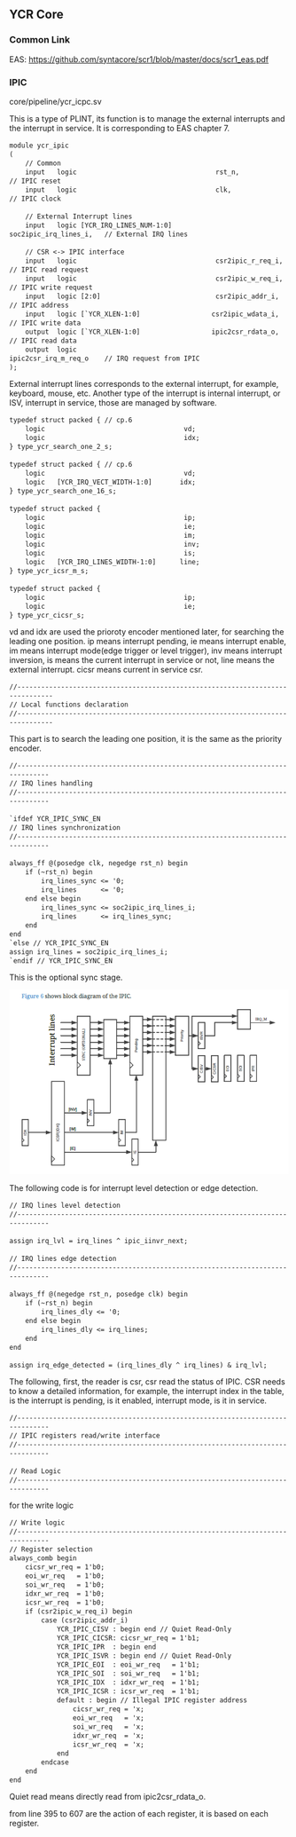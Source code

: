 ## YCR Core

### Common Link

EAS: https://github.com/syntacore/scr1/blob/master/docs/scr1_eas.pdf

### IPIC

core/pipeline/ycr_icpc.sv

This is a type of PLINT, its function is to manage the external interrupts and the interrupt in service. It is corresponding to EAS chapter 7.

```
module ycr_ipic
(
    // Common
    input   logic                                   rst_n,                  // IPIC reset
    input   logic                                   clk,                    // IPIC clock

    // External Interrupt lines
    input   logic [YCR_IRQ_LINES_NUM-1:0]          soc2ipic_irq_lines_i,   // External IRQ lines

    // CSR <-> IPIC interface
    input   logic                                   csr2ipic_r_req_i,       // IPIC read request
    input   logic                                   csr2ipic_w_req_i,       // IPIC write request
    input   logic [2:0]                             csr2ipic_addr_i,        // IPIC address
    input   logic [`YCR_XLEN-1:0]                  csr2ipic_wdata_i,       // IPIC write data
    output  logic [`YCR_XLEN-1:0]                  ipic2csr_rdata_o,       // IPIC read data
    output  logic                                   ipic2csr_irq_m_req_o    // IRQ request from IPIC
);
```

External interrupt lines corresponds to the external interrupt, for example, keyboard, mouse, etc. Another type of the interrupt is internal interrupt, or ISV, interrupt in service, those are managed by software.

```
typedef struct packed { // cp.6
    logic                                   vd;
    logic                                   idx;
} type_ycr_search_one_2_s;

typedef struct packed { // cp.6
    logic                                   vd;
    logic   [YCR_IRQ_VECT_WIDTH-1:0]       idx;
} type_ycr_search_one_16_s;

typedef struct packed {
    logic                                   ip;
    logic                                   ie;
    logic                                   im;
    logic                                   inv;
    logic                                   is;
    logic   [YCR_IRQ_LINES_WIDTH-1:0]      line;
} type_ycr_icsr_m_s;

typedef struct packed {
    logic                                   ip;
    logic                                   ie;
} type_ycr_cicsr_s;
```

vd and idx are used the prioroty encoder mentioned later, for searching the leading one position. ip means interrupt pending, ie means interrupt enable, im means interrupt mode(edge trigger or level trigger), inv means interrupt inversion, is means the current interrupt in service or not, line means the external interrupt. cicsr means current in service csr. 

```
//-------------------------------------------------------------------------------
// Local functions declaration
//-------------------------------------------------------------------------------
```
This part is to search the leading one position, it is the same as the priority encoder. 

```
//------------------------------------------------------------------------------
// IRQ lines handling
//------------------------------------------------------------------------------

`ifdef YCR_IPIC_SYNC_EN
// IRQ lines synchronization
//------------------------------------------------------------------------------

always_ff @(posedge clk, negedge rst_n) begin
    if (~rst_n) begin
        irq_lines_sync <= '0;
        irq_lines      <= '0;
    end else begin
        irq_lines_sync <= soc2ipic_irq_lines_i;
        irq_lines      <= irq_lines_sync;
    end
end
`else // YCR_IPIC_SYNC_EN
assign irq_lines = soc2ipic_irq_lines_i;
`endif // YCR_IPIC_SYNC_EN

```

This is the optional sync stage.

![ipic](img/ipic_0.PNG)

The following code is for interrupt level detection or edge detection. 

```
// IRQ lines level detection
//------------------------------------------------------------------------------

assign irq_lvl = irq_lines ^ ipic_iinvr_next;

// IRQ lines edge detection
//------------------------------------------------------------------------------

always_ff @(negedge rst_n, posedge clk) begin
    if (~rst_n) begin
        irq_lines_dly <= '0;
    end else begin
        irq_lines_dly <= irq_lines;
    end
end

assign irq_edge_detected = (irq_lines_dly ^ irq_lines) & irq_lvl;
```

The following, first, the reader is csr, csr read the status of IPIC. CSR needs to know a detailed information, for example, the interrupt index in the table, is the interrupt is pending, is it enabled, interrupt mode, is it in service. 
```
//------------------------------------------------------------------------------
// IPIC registers read/write interface
//------------------------------------------------------------------------------

// Read Logic
//------------------------------------------------------------------------------
```

for the write logic 
```
// Write logic
//------------------------------------------------------------------------------
// Register selection
always_comb begin
    cicsr_wr_req = 1'b0;
    eoi_wr_req   = 1'b0;
    soi_wr_req   = 1'b0;
    idxr_wr_req  = 1'b0;
    icsr_wr_req  = 1'b0;
    if (csr2ipic_w_req_i) begin
        case (csr2ipic_addr_i)
            YCR_IPIC_CISV : begin end // Quiet Read-Only
            YCR_IPIC_CICSR: cicsr_wr_req = 1'b1;
            YCR_IPIC_IPR  : begin end
            YCR_IPIC_ISVR : begin end // Quiet Read-Only
            YCR_IPIC_EOI  : eoi_wr_req   = 1'b1;
            YCR_IPIC_SOI  : soi_wr_req   = 1'b1;
            YCR_IPIC_IDX  : idxr_wr_req  = 1'b1;
            YCR_IPIC_ICSR : icsr_wr_req  = 1'b1;
            default : begin // Illegal IPIC register address
                cicsr_wr_req = 'x;
                eoi_wr_req   = 'x;
                soi_wr_req   = 'x;
                idxr_wr_req  = 'x;
                icsr_wr_req  = 'x;
            end
        endcase
    end
end
```

Quiet read means directly read from ipic2csr_rdata_o. 

from line 395 to 607 are the action of each register, it is based on each register. 


















